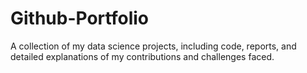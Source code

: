 # Github-Portfolio
A collection of my data science projects, including code, reports, and detailed explanations of my contributions and challenges faced.
